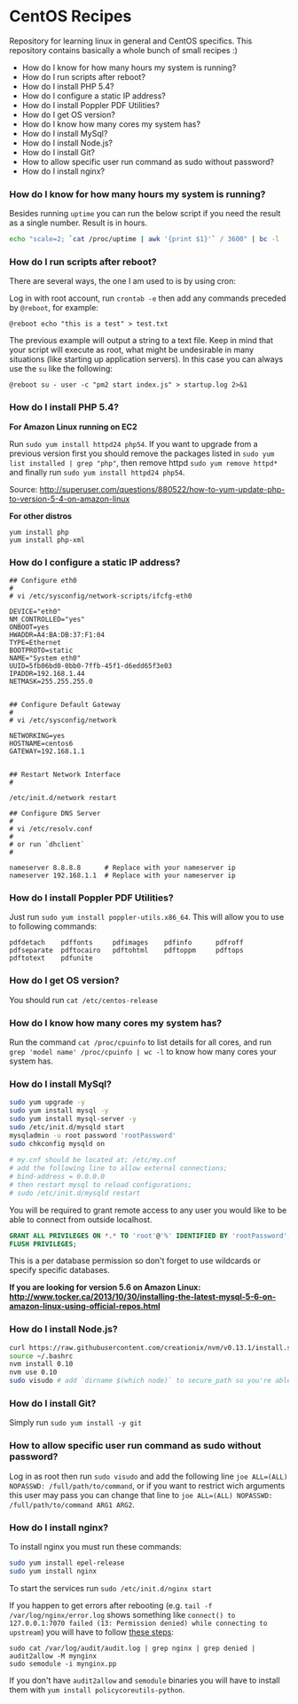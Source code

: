 # CentOS Recipes
Repository for learning linux in general and CentOS specifics. This repository contains basically a whole bunch of small recipes :)
 
 - How do I know for how many hours my system is running?
 - How do I run scripts after reboot?
 - How do I install PHP 5.4?
 - How do I configure a static IP address?
 - How do I install Poppler PDF Utilities?
 - How do I get OS version?
 - How do I know how many cores my system has?
 - How do I install MySql?
 - How do I install Node.js?
 - How do I install Git?
 - How to allow specific user run command as sudo without password?
 - How do I install nginx?

### How do I know for how many hours my system is running? 

Besides running `uptime` you can run the below script if you need the result as a single number. Result is in hours.

```bash
echo "scale=2; `cat /proc/uptime | awk '{print $1}'` / 3600" | bc -l
```

### How do I run scripts after reboot?

There are several ways, the one I am used to is by using cron:

Log in with root account, run `crontab -e` then add any commands preceded by `@reboot`, for example:

```shell
@reboot echo "this is a test" > test.txt
```

The previous example will output a string to a text file. Keep in mind that your script will execute as root, what might be undesirable in many situations (like starting up application servers). In this case you can always use the `su` like the following:

```shell
@reboot su - user -c "pm2 start index.js" > startup.log 2>&1
```

### How do I install PHP 5.4?

**For Amazon Linux running on EC2**

Run `sudo yum install httpd24 php54`. If you want to upgrade from a previous version first you should remove the packages listed in `sudo yum list installed | grep "php"`, then remove httpd `sudo yum remove httpd*` and finally run `sudo yum install httpd24 php54`.

Source: http://superuser.com/questions/880522/how-to-yum-update-php-to-version-5-4-on-amazon-linux

**For other distros**

```shell
yum install php
yum install php-xml
```

### How do I configure a static IP address?

```plain
## Configure eth0
#
# vi /etc/sysconfig/network-scripts/ifcfg-eth0
 
DEVICE="eth0"
NM_CONTROLLED="yes"
ONBOOT=yes
HWADDR=A4:BA:DB:37:F1:04
TYPE=Ethernet
BOOTPROTO=static
NAME="System eth0"
UUID=5fb06bd0-0bb0-7ffb-45f1-d6edd65f3e03
IPADDR=192.168.1.44
NETMASK=255.255.255.0
 
 
## Configure Default Gateway
#
# vi /etc/sysconfig/network
 
NETWORKING=yes
HOSTNAME=centos6
GATEWAY=192.168.1.1
 
 
## Restart Network Interface
#
 
/etc/init.d/network restart
 
## Configure DNS Server
#
# vi /etc/resolv.conf
#
# or run `dhclient`
#
 
nameserver 8.8.8.8      # Replace with your nameserver ip
nameserver 192.168.1.1  # Replace with your nameserver ip
```

### How do I install Poppler PDF Utilities?
Just run `sudo yum install poppler-utils.x86_64`. This will allow you to use to following commands:
```
pdfdetach    pdffonts     pdfimages    pdfinfo      pdfroff      
pdfseparate  pdftocairo   pdftohtml    pdftoppm     pdftops      
pdftotext    pdfunite
```

### How do I get OS version?

You should run `cat /etc/centos-release`

### How do I know how many cores my system has?

Run the command `cat /proc/cpuinfo` to list details for all cores, and run `grep 'model name' /proc/cpuinfo | wc -l` to know how many cores your system has.

### How do I install MySql?

```bash
sudo yum upgrade -y
sudo yum install mysql -y
sudo yum install mysql-server -y
sudo /etc/init.d/mysqld start
mysqladmin -u root password 'rootPassword'
sudo chkconfig mysqld on
 
# my.cnf should be located at; /etc/my.cnf
# add the following line to allow external connections; 
# bind-address = 0.0.0.0
# then restart mysql to reload configurations; 
# sudo /etc/init.d/mysqld restart
```

You will be required to grant remote access to any user you would like to be able to connect from outside localhost.

```sql
GRANT ALL PRIVILEGES ON *.* TO 'root'@'%' IDENTIFIED BY 'rootPassword';
FLUSH PRIVILEGES;
```

This is a per database permission so don't forget to use wildcards or specify specific databases.

**If you are looking for version 5.6 on Amazon Linux:   http://www.tocker.ca/2013/10/30/installing-the-latest-mysql-5-6-on-amazon-linux-using-official-repos.html**

### How do I install Node.js?

```bash
curl https://raw.githubusercontent.com/creationix/nvm/v0.13.1/install.sh | bash
source ~/.bashrc
nvm install 0.10
nvm use 0.10
sudo visudo # add `dirname $(which node)` to secure_path so you're able to `sudo node` and `sudo npm`
```

### How do I install Git?

Simply run `sudo yum install -y git`

### How to allow specific user run command as sudo without password?

Log in as root then run `sudo visudo` and add the following line `joe ALL=(ALL) NOPASSWD: /full/path/to/command`, or if you want to restrict wich arguments this user may pass you can change that line to `joe ALL=(ALL) NOPASSWD: /full/path/to/command ARG1 ARG2`.

### How do I install nginx?

To install nginx you must run these commands:

```bash
sudo yum install epel-release
sudo yum install nginx
```

To start the services run `sudo /etc/init.d/nginx start`

If you happen to get errors after rebooting (e.g. `tail -f /var/log/nginx/error.log` shows something like `connect() to 127.0.0.1:7070 failed (13: Permission denied) while connecting to upstream`) you will have to follow [these steps](http://stackoverflow.com/a/24830777/91403): 

```shell
sudo cat /var/log/audit/audit.log | grep nginx | grep denied | audit2allow -M mynginx
sudo semodule -i mynginx.pp
```

If you don't have `audit2allow` and `semodule` binaries you will have to install them with `yum install policycoreutils-python`.
